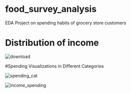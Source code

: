 # food_survey_analysis
EDA Project on spending habits of grocery store customers

# Distribution of income

![download](https://github.com/cchen0800/food_survey_analysis/assets/46139860/d8f664b7-7f7d-4fe7-882c-12460f94cb47)


#Spending Visualizations in Different Categories

![spending_cat](https://github.com/cchen0800/food_survey_analysis/assets/46139860/5de11704-6e34-4271-b83b-353dad5c897b)

![income_spending](https://github.com/cchen0800/food_survey_analysis/assets/46139860/04e3579a-4691-4fbe-8a6d-35fec4c487de)
